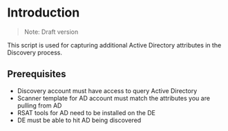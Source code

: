 # Introduction

> Note: Draft version

This script is used for capturing additional Active Directory attributes in the Discovery process.

## Prerequisites

- Discovery account must have access to query Active Directory
- Scanner template for AD account must match the attributes you are pulling from AD
- RSAT tools for AD need to be installed on the DE
- DE must be able to hit AD being discovered
